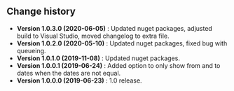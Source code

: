 Change history
--------------

* **Version 1.0.3.0 (2020-06-05)** : Updated nuget packages, adjusted build to Visual Studio, moved changelog to extra file.
* **Version 1.0.2.0 (2020-05-10)** : Updated nuget packages, fixed bug with queueing.
* **Version 1.0.1.0 (2019-11-08)** : Updated nuget packages.
* **Version 1.0.0.1 (2019-06-24)** : Added option to only show from and to dates when the dates are not equal.
* **Version 1.0.0.0 (2019-06-23)** : 1.0 release.